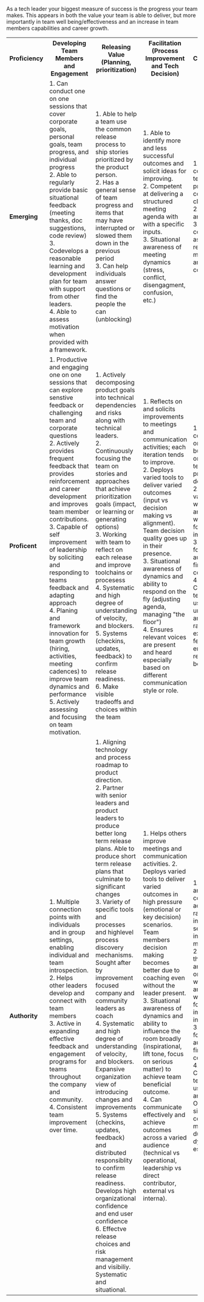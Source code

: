 
As a tech leader your biggest measure of success is the progress your team makes. 
This appears in both the value your team is able to deliver, but more importantly 
in team well being/effectiveness and an increase in team members capabilities and career growth.

<table>
	<tr>
		<th>
			Proficiency
		</th>
		<th>
			Developing Team Members and Engagement
		</th>
		<th>
			Releasing Value (Planning, prioritization)
		</th>
		<th>
			Facilitation (Process Improvement and Tech Decision)
		</th>
		<th>
			Communication
		</th>
		<th>
			Strategy, Alignment, Directional Leadership
		</th>
	</tr>
	<tr>
		<td>
			<strong>Emerging</strong>
		</td>
		<td>
		<!--- Emerging Developing Team Members and Engagement -->
			1. Can conduct one on one sessions that cover corporate goals, personal goals, team progress, and individual progress <br/>
			2. Able to regularly provide basic situational feedback (meeting thanks, doc suggestions, code review) <br/>
			3. Codevelops a reasonable learning and development plan for team with support from other leaders. <br/>
			4. Able to assess motivation when provided with a framework. <br/>
		</td>
		<td>
		<!--- Emerging Releasing Value -->
			1. Able to help a team use the common release process to ship stories prioritized by the product person.<br/>
			2. Has a general sense of team progress and items that may have interrupted or slowed them down in the previous period <br/>
			3. Can help individuals answer questions or find the people the can (unblocking) <br/>
		</td>
		<td>
		<!--- Emerging Facilitation -->
			1. Able to identify more and less successful outcomes and solicit ideas for improving. <br/>
			2. Competent at delivering a structured meeting agenda with with a specific inputs. <br/>
			3. Situational awareness of meeting dynamics (stress, conflict, disengagment, confusion, etc.) <br/>
		</td>
		<td>
		<!--- Emerging Communication -->
			1. Can communicate technical and product concepts clearly. <br/>
			2. Uses written and oral tools. <br/>
			3. Understands communication as the message recieved not the message sent, and solicits confirmation. <br/>
		</td>
		<td>
		<!--- Emerging Strategy, Alignment, Directional Leadership -->
			1. Understands manager/leader importance in bidirectional alignment and capable of relaying plans and feedback between parts of the organization. <br/>
			2. Capable of processing intended highlevel outcome, and generate aligned outcomes in objective sessions. <br/> 
		</td>
	</tr>
	<tr>
		<td>
			<strong>Proficent</strong>
		</td>
		<td>
		<!--- Proficent Developing Team Members and Engagement -->
			1. Productive and engaging one on one sessions that can explore senstive feedback or challenging team and corporate questions <br/>
			2. Actively provides frequent feedback that provides reinforcement and career development and improves team member contributions. <br/>
			3. Capable of self improvement of leadership by soliciting and responding to teams feedback and adapting approach <br/>
			4. Planing and framework innovation for team growth (hiring, activities, meeting cadences) to improve team dynamics and performance <br/>
			5. Actively assessing and focusing on team motivation. <br/>
		</td>
		<td>
		<!--- Proficent Releasing Value -->
			1. Actively decomposing product goals into technical dependencies and risks along with technical leaders.<br/>
			2. Continuously focusing the team on stories and approaches that achieve prioritization goals (impact, or learning or generating options)  <br/>
			3. Working with team to reflect on each release and improve toolchains or procesess <br/>
			4. Systematic and high degree of understanding of velocity, and blockers. <br/>
			5. Systems (checkins, updates, feedback) to confirm release readiness. <br/>
			6. Make visible tradeoffs and choices within the team <br/>
		</td>
		<td>
		<!--- Proficent Facilitation -->
			1. Reflects on and solicits improvements to meetings and communication activities; each iteration tends to improve. <br/>
			2. Deploys varied tools to deliver varied outcomes (input vs decision making vs alignment). Team decision quality goes up in their presence. <br/>
			3. Situational awareness of dynamics and ability to respond on the fly (adjusting agenda, managing "the floor") <br/>
			4. Ensures relevant voices are present and heard especially based on different communication style or role. <br/>
		</td>
		<td>
		<!--- Proficent Communication -->
			1. Can communicate on topics across business, organizational, technical, product etc. domains. <br/>
			2. Uses a variety of written, visual, and oral tools with techniques for clarity and impact.<br/>
			3. Effectively focuses on audience as a first step in communication. <br/>
			4. Communication techniques used to confirm understanding and intent ranging from explicit feedback to engouraging restatement to body language. <br/>
		</td>
		<td>
		<!--- Proficent Strategy, Alignment, Directional Leadership -->
			1. Creates opportunities to link activities to outcomes, can provide feedback and perspective in terms of direction. <br/>
			2. Effective at generate outcomes for self and others that fit into a larger picture. <br/> 		
			3. Strong thought partner on sufficienty (will those outcomes work) with other leaders.  <br/>
			4. Effective at highlighting unnecessary goals or hidden implications.  <br/>
		</td>
	</tr>
	<tr>
		<td>
			<strong>Authority</strong>
		</td>
		<td>
		<!--- Authority Developing Team Members and Engagement -->
			1. Multiple connection points with individuals and in group settings, enabling individual and team introspection. <br/>
			2. Helps other leaders develop and connect with team members <br/>
			3. Active in expanding effective feedback and engagement programs for teams throughout the company and community.  <br/>
			4. Consistent team improvement over time. <br/>
		</td>
		<td>
		<!--- Authority Releasing Value -->
			1. Aligning technology and process roadmap to product direction.<br/>
			2. Partner with senior leaders and product leaders to produce better long term release plans. Able to produce short term release plans that culminate to significant changes <br/>
			3. Variety of specific tools and processes and highlevel process discovery mechanisms. Sought after by improvement focused company and community leaders as coach <br/>
			4. Systematic and high degree of understanding of velocity, and blockers.  Expansive organization view of introducing changes and improvements <br/>
			5. Systems (checkins, updates, feedback) and distributed responsiblity to confirm release readiness. Develops high organizational confidence and end user confidence <br/>
			6. Effectve release choices and risk management and visibiliy. Systematic and situational. <br/>
		</td>
		<td>
		<!--- Authority Facilitation -->
			1. Helps others improve meetings and communication activities.
			2. Deploys varied tools to deliver varied outcomes in high pressure (emotional or key decision) scenarios. Team members decision making becomes better due to coaching even without the leader present. <br/> 
			3. Situational awareness of dynamics and ability to influence the room broadly (inspirational, lift tone, focus on serious matter) to achieve team beneficial outcome.  <br/>
			4. Can communicate effectively and achieve outcomes across a varied audience (technical vs operational, leadership vs direct contributor, external vs interna). <br/>
		</td>
		<td>
		<!--- Authority Communication -->
			1. Can listen and communicate adaptively wide range of topics including senstive or intense messages. <br/>
			2. Educator for the wider team and community on a variety of written, visual, and oral tools with techniques for clarity, impact and influence.<br/>
			3. Effectively focuses on audience as a first step in communication.   <br/>
			4. Communication techniques used to nuance and effect. Others in the situation end up communicting more effectively due to the dynamic established. <br/>
		</td>
		<td>
		<!--- Authority Strategy, Alignment, Directional Leadership -->
			1. Helps others understand linkages to outcomes and alignments <br/>
			2. Effective at scenario planning and assisting with evaluationg outcome sets of alternate futures. <br/> 		
			3. Strong thought partner on sufficienty (will those outcomes work) with other leaders.  <br/>
			4. Effective at highlighting unnecessary goals or hidden implications within the wider communty and company..  <br/>
			5. Helps others take smart risks. Helps team widely have space for exploring and correcting direction.  <br/>
			6. Contributes to leadership process improvement and individual development. <br/>
		</td>
	</tr>
</table>
